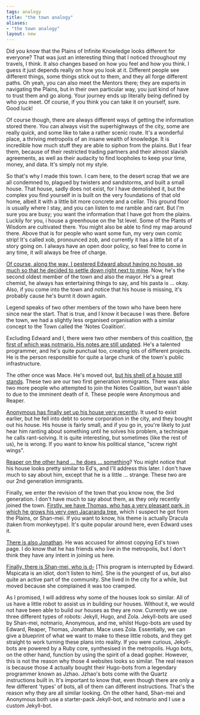 ```yaml
---
tags: analogy
title: "the town analogy"
aliases:
- "the town analogy"
layout: new
---
```


Did you know that the Plains of Infinite Knowledge looks different for everyone? That was just an interesting thing that I noticed throughout my travels, I think. It also changes based on how you feel and how you think. I guess it just depends really on how you look at it. Different people see different things, some things stick out to them, and they all forge different paths. Oh yeah, you can also meet the Mentors there; they are experts in navigating the Plains, but in their own particular way, you just kind of have to trust them and go along. Your journey ends up literally being defined by who you meet. Of course, if you think you can take it on yourself, sure. Good luck!

Of course though, there are always different ways of getting the information stored there. You can always visit the superhighways of the city, some are really quick, and some like to take a rather scenic route. It's a wonderful place, a thriving metropolis of an insane wealth of knowledge. It is incredible how much stuff they are able to siphon from the plains. But I fear them, because of their restricted trading partners and their almost slavish agreements, as well as their audacity to find loopholes to keep your time, money, and data. It's simply not my style.

So that's why I made this town. I cam here, to the desert scrap that we are all condemned to, plagued by twisters and sandstorms, and built a small house. That house, sadly does not exist, for I have demolished it, but the complex you find yourself in is built on the very foundations of that old home, albeit it with a little bit more concrete and a cellar. This ground floor is usually where I stay, and you can listen to me ramble and rant. But I'm sure you are busy; you want the information that I have got from the plains. Luckily for you, i house a greenhouse on the 1st level. Some of the Plants of Wisdom are cultivated there. You might also be able to find my map around there. Above that is for people who want some fun, my very own comic strip! It's called xob, pronounced zob, and currently it has a little bit of a story going on. I always have an open door policy, so feel free to come in any time, it will always be free of charge.

[Of course, along the way, I pestered Edward about having no house, so much so that he decided to settle down right next to mine](https://eddietheed.github.io/obsidiannotes-v.3/). Now, he's the second oldest member of the town and also the mayor. He's a great chemist, he always has entertaining things to say, and his pasta is ... okay. Also, if you come into the town and notice that his house is missing, it's probably cause he's burnt it down again.

Legend speaks of two other members of the town who have been here since near the start. That is true, and I know it because I was there. Before the town, we had a slightly less organised organisation with a similar concept to the Town called the 'Notes Coalition'.

Excluding Edward and I, there were two other members of this coalition, [the first of which was notmario. His notes are still updated](https://notmario.github.io/thenotes/). He's a talented programmer, and he's quite punctual too, creating lots of different projects. He is the person responsible for quite a large chunk of the town's public infrastructure.

The other once was Mace. He's moved out, [but his shell of a house still stands](https://macesnotes.netlify.app/). These two are our two first generation immigrants. There was also two more people who attempted to join the Notes Coalition, but wasn't able to due to the imminent death of it. These people were Anonymous and Reaper.

[Anonymous has finally set up his house very recently](https://anonymoof1528.github.io/into-the-shadow-garten/). It used to exist earlier, but he fell into debt to some corporation in the city, and they bought out his house. His house is fairly small, and if you go in, you're likely to just hear him ranting about something until he solves his problem, a technique he calls rant-solving. It is quite interesting, but sometimes (like the rest of us), he is wrong. If you want to know his political stance, "screw right wings".

[Reaper on the other hand ... he does ... something](https://grim4reaper.github.io/Year11Notes/)? You might notice that his house looks pretty similar to Ed's, and I'll address this later. I don't have much to say about him, except that he is a little ... strange. These two are our 2nd generation immigrants.

Finally, we enter the revision of the town that you know now, the 3rd generation. I don't have much to say about them, as they only recently joined the town. [Firstly, we have Thomas, who has a very pleasant park, in which he grows his very own Jacaranda tree](https://nottacoz.github.io/jacaranda/), which I suspect he got from the Plains, or Shan-mei. If you want to know, his theme is actually Dracula (taken from monkeytype). It's quite popular around here, even Edward uses it.

[There is also Jonathan](https://supaqwerty.github.io/notes-dump/). He was accused for almost copying Ed's town page. I do know that he has friends who live in the metropolis, but I don't think they have any intent in joining us here.

[Finally, there is Shan-mei, who is d-](https://shan-mei.github.io/shanmeis-notes/) [This program is interrupted by Edward. Mspicata is an idiot, don't listen to him]. She is the youngest of us, but also quite an active part of the community. She lived in the city for a while, but moved because she complained it was too cramped.

As I promised, I will address why some of the houses look so similar. All of us have a little robot to assist us in building our houses. Without it, we would not have been able to build our houses as they are now. Currently we use three different types of robots: Jekyll, Hugo, and Zola. Jekyll-bots are used by Shan-mei, notmario, Anonymous, and me, whilst Hugo-bots are used by Edward, Reaper, Thomas, Jonathan. Mace uses Zola. Essentially, we can give a blueprint of what we want to make to these little robots, and they get straight to work turning these plans into reality. If you were curious, Jekyll-bots are powered by a Ruby core, synthesised in the metropolis. Hugo bots, on the other hand, function by using the spirit of a dead gopher. However, this is not the reason why those 4 websites looks so similar. The real reason is because those 4 actually bought their Hugo-bots from a legendary programmer known as Jzhao. Jzhao's bots come with the Quartz instructions built in. It's important to know that, even though there are only a few different 'types' of bots, all of them can different instructions. That's the reason why they are all similar looking. On the other hand, Shan-mei and Anonymous both use a starter-pack Jekyll-bot, and notmario and I use a custom Jekyll-bot.
